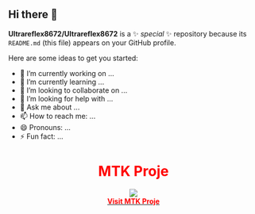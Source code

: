 ## Hi there 👋


**Ultrareflex8672/Ultrareflex8672** is a ✨ _special_ ✨ repository because its `README.md` (this file) appears on your GitHub profile.

Here are some ideas to get you started:

- 🔭 I’m currently working on ...
- 🌱 I’m currently learning ...
- 👯 I’m looking to collaborate on ...
- 🤔 I’m looking for help with ...
- 💬 Ask me about ...
- 📫 How to reach me: ...
- 😄 Pronouns: ...
- ⚡ Fun fact: ...


<div align="center" id="title">
<h1><font color="red">MTK Proje</font></h1>

<a href="www.mtkproje.com" target="_blank">
<img src="https://www.mtkproje.com/images/mtk_banner-degre-new-only-mtk-proje.png">
<br>
<font color="#ff0000"><b>Visit MTK Proje</b></font>
</a>

</div>
